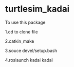 # turtlesim_kadai

To use this package

1.cd to clone file

2.catkin_make

3.souce devel/setup.bash

4.roslaunch kadai kadai
